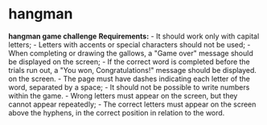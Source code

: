 # hangman
**hangman game challenge**   **Requirements:** - It should work only with capital letters; - Letters with accents or special characters should not be used; - When completing or drawing the gallows, a "Game over" message should be displayed on the screen; - If the correct word is completed before the trials run out, a "You won, Congratulations!" message should be displayed. on the screen. - The page must have dashes indicating each letter of the word, separated by a space; - It should not be possible to write numbers within the game. - Wrong letters must appear on the screen, but they cannot appear repeatedly; - The correct letters must appear on the screen above the hyphens, in the correct position in relation to the word.
